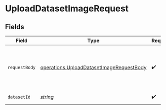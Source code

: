 # UploadDatasetImageRequest


## Fields

| Field                                                                                                       | Type                                                                                                        | Required                                                                                                    | Description                                                                                                 |
| ----------------------------------------------------------------------------------------------------------- | ----------------------------------------------------------------------------------------------------------- | ----------------------------------------------------------------------------------------------------------- | ----------------------------------------------------------------------------------------------------------- |
| `requestBody`                                                                                               | [operations.UploadDatasetImageRequestBody](../../../sdk/models/operations/uploaddatasetimagerequestbody.md) | :heavy_check_mark:                                                                                          | Query parameters provided in the request body as a JSON object                                              |
| `datasetId`                                                                                                 | *string*                                                                                                    | :heavy_check_mark:                                                                                          | _"datasetId" is required                                                                                    |